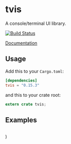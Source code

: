 tvis
====

A console/terminal UI library.

[![Build Status](https://travis-ci.org/edmccard/tvis.svg?branch=master)](https://travis-ci.org/edmccard/tvis)

[Documentation](https://docs.rs/tvis)

## Usage

Add this to your `Cargo.toml`:

```toml
[dependencies]
tvis = "0.15.3"
```

and this to your crate root:

```rust
extern crate tvis;
```

## Examples

```rust
```
)
